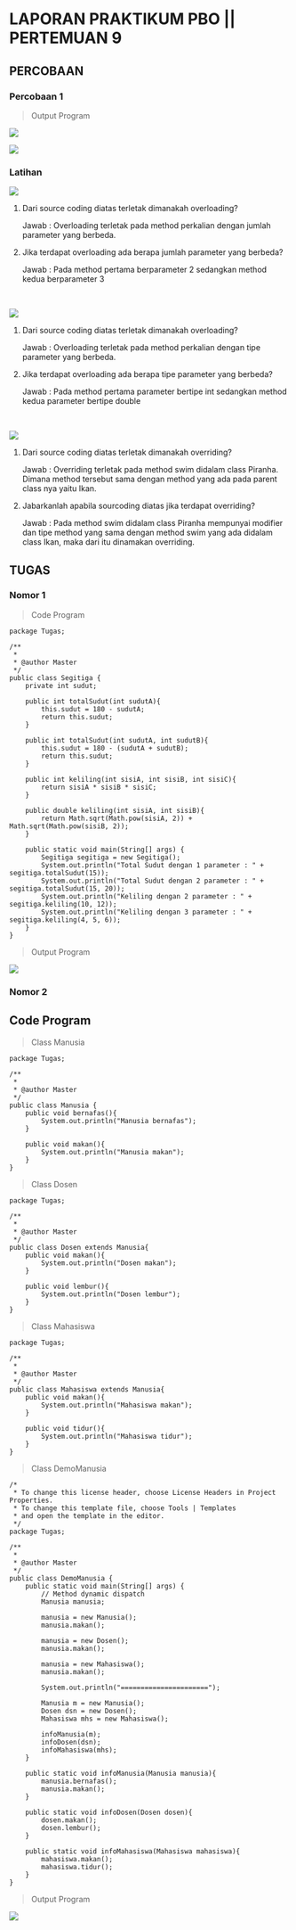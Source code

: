 # LAPORAN PRAKTIKUM PBO || PERTEMUAN 9

## PERCOBAAN

### Percobaan 1

> Output Program

![](img/p1.PNG)

![](img/p1.1.PNG)

### Latihan

![](img/l1.PNG)

1. Dari source coding diatas terletak dimanakah overloading?

   Jawab : Overloading terletak pada method perkalian dengan jumlah parameter yang berbeda.

2. Jika terdapat overloading ada berapa jumlah parameter yang berbeda?

   Jawab : Pada method pertama berparameter 2 sedangkan method kedua berparameter 3

<br>

![](img/l2.PNG)

1. Dari source coding diatas terletak dimanakah overloading?

   Jawab : Overloading terletak pada method perkalian dengan tipe parameter yang berbeda.

2. Jika terdapat overloading ada berapa tipe parameter yang berbeda?

   Jawab : Pada method pertama parameter bertipe int sedangkan method kedua parameter bertipe double

<br>

![](img/l3.PNG)

1. Dari source coding diatas terletak dimanakah overriding?

   Jawab : Overriding terletak pada method swim didalam class Piranha. Dimana method tersebut sama dengan method yang ada pada parent class nya yaitu Ikan.

2. Jabarkanlah apabila sourcoding diatas jika terdapat overriding?

   Jawab : Pada method swim didalam class Piranha mempunyai modifier dan tipe method yang sama dengan method swim yang ada didalam class Ikan, maka dari itu dinamakan overriding.

## TUGAS

### Nomor 1

> Code Program

```
package Tugas;

/**
 *
 * @author Master
 */
public class Segitiga {
    private int sudut;

    public int totalSudut(int sudutA){
        this.sudut = 180 - sudutA;
        return this.sudut;
    }

    public int totalSudut(int sudutA, int sudutB){
        this.sudut = 180 - (sudutA + sudutB);
        return this.sudut;
    }

    public int keliling(int sisiA, int sisiB, int sisiC){
        return sisiA * sisiB * sisiC;
    }

    public double keliling(int sisiA, int sisiB){
        return Math.sqrt(Math.pow(sisiA, 2)) + Math.sqrt(Math.pow(sisiB, 2));
    }

    public static void main(String[] args) {
        Segitiga segitiga = new Segitiga();
        System.out.println("Total Sudut dengan 1 parameter : " + segitiga.totalSudut(15));
        System.out.println("Total Sudut dengan 2 parameter : " + segitiga.totalSudut(15, 20));
        System.out.println("Keliling dengan 2 parameter : " + segitiga.keliling(10, 12));
        System.out.println("Keliling dengan 3 parameter : " + segitiga.keliling(4, 5, 6));
    }
}
```

> Output Program

![](img/t1.PNG)

### Nomor 2

## Code Program

> Class Manusia

```
package Tugas;

/**
 *
 * @author Master
 */
public class Manusia {
    public void bernafas(){
        System.out.println("Manusia bernafas");
    }

    public void makan(){
        System.out.println("Manusia makan");
    }
}
```

> Class Dosen

```
package Tugas;

/**
 *
 * @author Master
 */
public class Dosen extends Manusia{
    public void makan(){
        System.out.println("Dosen makan");
    }

    public void lembur(){
        System.out.println("Dosen lembur");
    }
}
```

> Class Mahasiswa

```
package Tugas;

/**
 *
 * @author Master
 */
public class Mahasiswa extends Manusia{
    public void makan(){
        System.out.println("Mahasiswa makan");
    }

    public void tidur(){
        System.out.println("Mahasiswa tidur");
    }
}
```

> Class DemoManusia

```
/*
 * To change this license header, choose License Headers in Project Properties.
 * To change this template file, choose Tools | Templates
 * and open the template in the editor.
 */
package Tugas;

/**
 *
 * @author Master
 */
public class DemoManusia {
    public static void main(String[] args) {
        // Method dynamic dispatch
        Manusia manusia;

        manusia = new Manusia();
        manusia.makan();

        manusia = new Dosen();
        manusia.makan();

        manusia = new Mahasiswa();
        manusia.makan();

        System.out.println("======================");

        Manusia m = new Manusia();
        Dosen dsn = new Dosen();
        Mahasiswa mhs = new Mahasiswa();

        infoManusia(m);
        infoDosen(dsn);
        infoMahasiswa(mhs);
    }

    public static void infoManusia(Manusia manusia){
        manusia.bernafas();
        manusia.makan();
    }

    public static void infoDosen(Dosen dosen){
        dosen.makan();
        dosen.lembur();
    }

    public static void infoMahasiswa(Mahasiswa mahasiswa){
        mahasiswa.makan();
        mahasiswa.tidur();
    }
}
```

> Output Program

![](img/t2.PNG)

